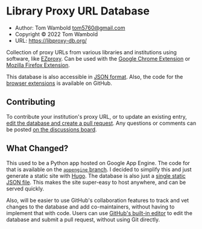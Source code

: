 Library Proxy URL Database
==========================

* Author: Tom Wambold <tom5760@gmail.com>
* Copyright © 2022 Tom Wambold
* URL: https://libproxy-db.org/

Collection of proxy URLs from various libraries and institutions using
software, like [EZproxy][ezproxy].  Can be used with the [Google Chrome
Extension][chrome] or [Mozilla Firefox Extension][firefox].

[ezproxy]: https://en.wikipedia.org/wiki/EZproxy
[chrome]:  https://chromewebstore.google.com/detail/ezproxy-redirect/gfhnhcbpnnnlefhobdnmhenofhfnnfhi
[firefox]: https://addons.mozilla.org/addon/firefox-ezproxy-redirect/

This database is also accessible in [JSON format][json].  Also, the code for
the [browser extensions][github-browser] is available on GitHub.

[json]:           https://github.com/tom5760/ezproxy-db/blob/main/static/proxies.json
[github-browser]: https://github.com/tom5760/chrome-ezproxy

## Contributing

To contribute your institution's proxy URL, or to update an existing entry,
[edit the database and create a pull request][pr]. Any questions or comments
can be posted [on the discussions board][board].

[pr]: https://github.com/tom5760/ezproxy-db/edit/main/static/proxies.json
[board]: https://github.com/tom5760/ezproxy-db/discussions

## What Changed?

This used to be a Python app hosted on Google App Engine.  The code for that is
available on the [`appengine` branch][appengine].  I decided to simplify this
and just generate a static site with [Hugo][hugo].  The database is also just a
[single static JSON file][json]. This makes the site super-easy to host
anywhere, and can be served quickly.

[appengine]: https://github.com/tom5760/ezproxy-db/tree/appengine
[hugo]:      https://gohugo.io/

Also, will be easier to use GitHub's collaboration features to track and vet
changes to the database and add co-maintainers, without having to implement
that with code. Users can use [GitHub's built-in editor][pr] to edit the
database and submit a pull request, without using Git directly.
